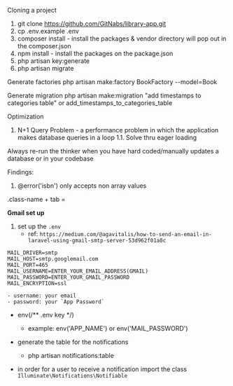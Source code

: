 Cloning a project

1. git clone https://github.com/GitNabs/library-app.git
2. cp .env.example .env
3. composer install - install the packages & vendor directory will pop out in the composer.json
4. npm install - install the packages on the package.json
5. php artisan key:generate
6. php artisan migrate



Generate factories
php artisan make:factory BookFactory --model=Book

Generate migration
php artisan make:migration "add timestamps to categories table" or add_timestamps_to_categories_table




Optimization
1. N+1 Query Problem - a performance problem in which the application makes database queries in a loop
 1.1. Solve thru eager loading



Always re-run the thinker when you have hard coded/manually updates a database or in your codebase

Findings:
1. @error('isbn') only accepts non array values



.class-name + tab = <div class="class-name"></div>



**Gmail set up**
1. set up the `.env`
    - ref: `https://medium.com/@agavitalis/how-to-send-an-email-in-laravel-using-gmail-smtp-server-53d962f01a0c`
```
MAIL_DRIVER=smtp
MAIL_HOST=smtp.googlemail.com
MAIL_PORT=465
MAIL_USERNAME=ENTER_YOUR_EMAIL_ADDRESS(GMAIL)
MAIL_PASSWORD=ENTER_YOUR_GMAIL_PASSWORD
MAIL_ENCRYPTION=ssl
```
    - username: your email
    - password: your `App Password`

- env(/** .env key */)
    - example: env('APP_NAME') or env('MAIL_PASSWORD')

- generate the table for the notifications
    - php artisan notifications:table
- in order for a user to receive a notification import the class `Illuminate\Notifications\Notifiable`